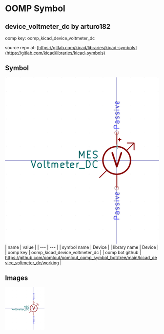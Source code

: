 # OOMP Symbol  
## device_voltmeter_dc  by arturo182  
  
oomp key: oomp_kicad_device_voltmeter_dc  
  
source repo at: [https://gitlab.com/kicad/libraries/kicad-symbols](https://gitlab.com/kicad/libraries/kicad-symbols)  
## Symbol  
  
[![working.png](working_600.png)](working.png)  
| name | value | 
| --- | --- | 
| symbol name | Device | 
| library name | Device | 
| oomp key | oomp_kicad_device_voltmeter_dc | 
| oomp bot github | https://github.com/oomlout/oomlout_oomp_symbol_bot/tree/main/kicad_device_voltmeter_dc/working | 
## Images  
  
[![working.png](working_140.png)](working.png)  
